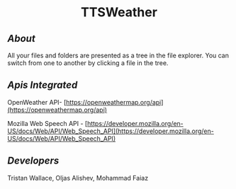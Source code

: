 <center><h1><b> TTSWeather </b></h1></center>

## <i>About</i>

All your files and folders are presented as a tree in the file explorer. You can switch from one to another by clicking a file in the tree.

## <i>Apis Integrated</i>
OpenWeather API- [https://openweathermap.org/api](https://openweathermap.org/api)

Mozilla Web Speech API -
[https://developer.mozilla.org/en-US/docs/Web/API/Web_Speech_API](https://developer.mozilla.org/en-US/docs/Web/API/Web_Speech_API)


## <i><b>Developers </b></i>

Tristan Wallace, Oljas Alishev, Mohammad Faiaz
